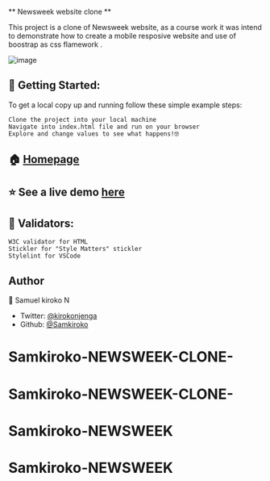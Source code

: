 ** Newsweek website clone **

This project is a clone of Newsweek website, as a course work it was intend to demonstrate how to create a mobile resposive website and use of boostrap as css flamework .

![image](https://user-images.githubusercontent.com/43377799/72558976-d199ae80-38b4-11ea-97f2-37a49fc3724e.png)

## 🚀 Getting Started:

To get a local copy up and running follow these simple example steps:

    Clone the project into your local machine
    Navigate into index.html file and run on your browser
    Explore and change values to see what happens!🤓

## 🏠 [Homepage](https://github.com/Samkiroko/NEWSWEEK-CLONE)

## ⭐️ See a live demo [here](https://wonderful-easley-7e626b.netlify.com/)

## 🧐 Validators:

    W3C validator for HTML
    Stickler for "Style Matters" stickler
    Stylelint for VSCode

## Author

👤 Samuel kiroko N

- Twitter: [@kirokonjenga](https://twitter.com/kirokonjenga)
- Github: [@Samkiroko](https://github.com/samkiroko)
# Samkiroko-NEWSWEEK-CLONE-
# Samkiroko-NEWSWEEK-CLONE-
# Samkiroko-NEWSWEEK
# Samkiroko-NEWSWEEK
